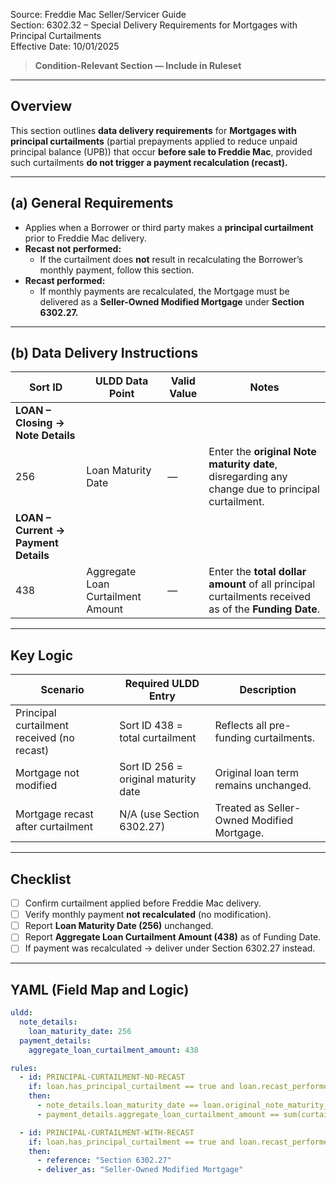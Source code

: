 Source: Freddie Mac Seller/Servicer Guide  
Section: 6302.32 – Special Delivery Requirements for Mortgages with Principal Curtailments  
Effective Date: 10/01/2025  

> **Condition-Relevant Section — Include in Ruleset**

---

## Overview
This section outlines **data delivery requirements** for **Mortgages with principal curtailments** (partial prepayments applied to reduce unpaid principal balance (UPB)) that occur **before sale to Freddie Mac**, provided such curtailments **do not trigger a payment recalculation (recast).**

---

## (a) General Requirements
- Applies when a Borrower or third party makes a **principal curtailment** prior to Freddie Mac delivery.  
- **Recast not performed:**  
  - If the curtailment does **not** result in recalculating the Borrower’s monthly payment, follow this section.  
- **Recast performed:**  
  - If monthly payments are recalculated, the Mortgage must be delivered as a **Seller-Owned Modified Mortgage** under **Section 6302.27.**

---

## (b) Data Delivery Instructions

| Sort ID | ULDD Data Point | Valid Value | Notes |
|----------|----------------|-------------|--------|
| **LOAN – Closing → Note Details** ||||
| 256 | Loan Maturity Date | — | Enter the **original Note maturity date**, disregarding any change due to principal curtailment. |
| **LOAN – Current → Payment Details** ||||
| 438 | Aggregate Loan Curtailment Amount | — | Enter the **total dollar amount** of all principal curtailments received as of the **Funding Date**. |

---

## Key Logic
| Scenario | Required ULDD Entry | Description |
|-----------|--------------------|-------------|
| Principal curtailment received (no recast) | Sort ID 438 = total curtailment | Reflects all pre-funding curtailments. |
| Mortgage not modified | Sort ID 256 = original maturity date | Original loan term remains unchanged. |
| Mortgage recast after curtailment | N/A (use Section 6302.27) | Treated as Seller-Owned Modified Mortgage. |

---

## Checklist
- [ ] Confirm curtailment applied before Freddie Mac delivery.  
- [ ] Verify monthly payment **not recalculated** (no modification).  
- [ ] Report **Loan Maturity Date (256)** unchanged.  
- [ ] Report **Aggregate Loan Curtailment Amount (438)** as of Funding Date.  
- [ ] If payment was recalculated → deliver under Section 6302.27 instead.  

---

## YAML (Field Map and Logic)
```yaml
uldd:
  note_details:
    loan_maturity_date: 256
  payment_details:
    aggregate_loan_curtailment_amount: 438

rules:
  - id: PRINCIPAL-CURTAILMENT-NO-RECAST
    if: loan.has_principal_curtailment == true and loan.recast_performed == false
    then:
      - note_details.loan_maturity_date == loan.original_note_maturity_date
      - payment_details.aggregate_loan_curtailment_amount == sum(curtailed_amounts_as_of_funding_date)

  - id: PRINCIPAL-CURTAILMENT-WITH-RECAST
    if: loan.has_principal_curtailment == true and loan.recast_performed == true
    then:
      - reference: "Section 6302.27"
      - deliver_as: "Seller-Owned Modified Mortgage"
